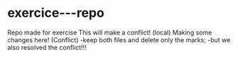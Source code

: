 # exercice---repo
Repo made for exercise
This will make a conflict! (local)
Making some changes here! (Conflict)
-keep both files and delete only the marks; 
-but we also resolved the conflict!!!

